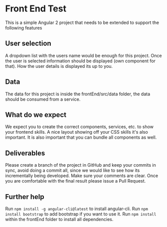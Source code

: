 # Front End Test

This is a simple Angular 2 project that needs to be extended to support the following features

## User selection

A dropdown list with the users name would be enough for this project. Once the user is selected information should be
displayed (own component for that). How the user details is displayed its up to you.

## Data

The data for this project is inside the frontEnd/src/data folder, the data should be consumed from a service.

## What do we expect

We expect you to create the correct components, services, etc. to show your frontend skills. A nice layout showing off
your CSS skills it's also important. It is also important that you can bundle all components as well.

## Deliverables

Please create a branch of the project in GitHub and keep your commits in sync, avoid doing a commit all, since we would like to see how its incrementally being developed. Make sure your comments are clear. Once you are comfortable with the final result please issue a Pull Request.

## Further help

Run `npm install -g angular-cli@latest` to install angular-cli.
Run `npm install bootstrap` to add bootstrap if you want to use it.
Run `npm install` within the frontEnd folder to install all dependencies.